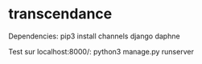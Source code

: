 # transcendance
Dependencies:
pip3 install channels django daphne

Test sur localhost:8000/:
python3 manage.py runserver 
